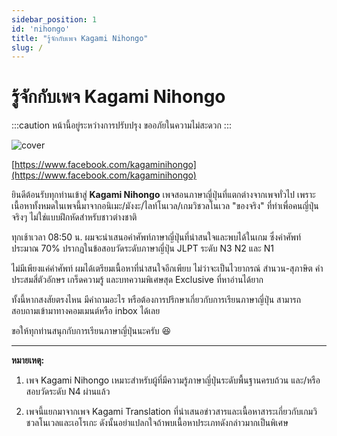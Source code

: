 ```yaml
---
sidebar_position: 1
id: 'nihongo'
title: "รู้จักกับเพจ Kagami Nihongo"
slug: /
---
```


# รู้จักกับเพจ Kagami Nihongo

:::caution
หน้านี้อยู่ระหว่างการปรับปรุง ขออภัยในความไม่สะดวก
:::

![cover](https://scontent.fbkk12-2.fna.fbcdn.net/v/t39.30808-6/241240755_401605454640422_5953382370602382879_n.jpg?_nc_cat=104&ccb=1-5&_nc_sid=e3f864&_nc_ohc=xJagFw_ijxUAX95N4j0&_nc_ht=scontent.fbkk12-2.fna&oh=714b13b892afa95c0726f3431ba98e4f&oe=614A847D)

[https://www.facebook.com/kagaminihongo](https://www.facebook.com/kagaminihongo)

ยินดีต้อนรับทุกท่านเข้าสู่ **Kagami Nihongo** เพจสอนภาษาญี่ปุ่นที่แตกต่างจากเพจทั่วไป เพราะเนื้อหาทั้งหมดในเพจนี้มาจากอนิเมะ/มังงะ/ไลท์โนเวล/เกมวิชวลโนเวล "ของจริง" ที่ทำเพื่อคนญี่ปุ่นจริงๆ ไม่ใช่แบบฝึกหัดสำหรับชาวต่างชาติ

ทุกเช้าเวลา 08:50 น. ผมจะนำเสนอคำศัพท์ภาษาญี่ปุ่นที่น่าสนใจและพบได้ในเกม ซึ่งคำศัพท์ประมาณ 70% ปรากฏในข้อสอบวัดระดับภาษาญี่ปุ่น JLPT ระดับ N3 N2 และ N1

ไม่มีเพียงแค่คำศัพท์ ผมได้เตรียมเนื้อหาที่น่าสนใจอีกเพียบ ไม่ว่าจะเป็นไวยากรณ์ สำนวน-สุภาษิต คำประสมสี่ตัวอักษร เกร็ดความรู้ และบทความพิเศษสุด Exclusive ที่หาอ่านได้ยาก

ทั้งนี้หากสงสัยตรงไหน มีคำถามอะไร หรือต้องการปรึกษาเกี่ยวกับการเรียนภาษาญี่ปุ่น สามารถสอบถามเข้ามาทางคอมเมนต์หรือ inbox ได้เลย

ขอให้ทุกท่านสนุกกับการเรียนภาษาญี่ปุ่นนะครับ 😆

---

**หมายเหตุ:**

1. เพจ Kagami Nihongo เหมาะสำหรับผู้ที่มีความรู้ภาษาญี่ปุ่นระดับพื้นฐานครบถ้วน และ/หรือ สอบวัดระดับ N4 ผ่านแล้ว

2. เพจนี้แยกมาจากเพจ Kagami Translation ที่นำเสนอข่าวสารและเนื้อหาสาระเกี่ยวกับเกมวิชวลโนเวลและเอโรเกะ ดังนั้นอย่าแปลกใจถ้าพบเนื้อหาประเภทดังกล่าวมากเป็นพิเศษ